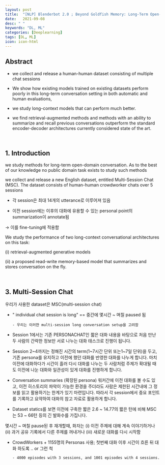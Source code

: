 ```yaml
---
layout: post
title:  "[NLP] Blenderbot 2.0 ; Beyond Goldfish Memory: Long-Term Open-Domain Conversation "
date:   2021-09-08
desc: " "
keywords: "DL, ML"
categories: [Deeplearning]
tags: [DL, ML]
icon: icon-html
---
```



## Abstract 

- we collect and release a human-human dataset consisting of multiple chat sessions

- We show how existing models trained on existing datasets perform poorly in this long-term conversation setting in both automatic and human evaluations, 

- we study long-context models that can perform much better.

- we find retrieval-augmented methods and methods with an ability to summarize and recall previous conversations outperform the standard encoder-decoder architectures currently considered state of the art.

<br>


## 1. Introduction 

we study methods for long-term open-domain conversation. As to the best of our knowledge no public domain task exists to study such methods

we collect and release a new English dataset, entitled Multi-Session Chat (MSC). The dataset consists of human-human crowdworker chats over 5 sessions

- 각 session은 최대 14개의 utterance로 이루어져 있음 

- 이전 session에는 이후의 대화에 유용할 수 있는 personal point의 summarization이 annotate됨 

→ 이를 fine-tuning에 적용함 


We study the performance of two long-context conversational architectures on this task: 

(i) retrieval-augmented generative models

(ii) a proposed read-write memory-based model that summarizes and stores conversation on the fly.


<br>


## 3. Multi-Session Chat 


우리가 사용한 dataset은 MSC(multi-session chat) 

- " individual chat session is long"  == 중간에 몇시간 ~ 며칠 paused 됨 

      - 우리는 이러한 multi-session long conversation setup을 고려함 


- Session 1에서는 기존 PERSONACHAT인 짧은 대화 내용을 바탕으로 처음 만난 두 사람의 간략한 정보만 서로 나누는 대화 태스크로 진행이 됩니다.
- Session 2~4까지는 정해진 시간의 term(1~7시간 단위 또는1~7일 단위)을 두고, 기존 persona를 유지하고 이전에 했던 대화를 반영한 대화를 나누게 합니다. 마치 이전에 대화하다가 시간이 흘러 다시 대화를 나누는 두 사람처럼 주제가 확대될 때도 이전에 나눈 대화와 일관성이 있게 대화를 진행하게 합니다.
- Conversation summaries (확장된 persona) 워커간에 이전 대화를 볼 수도 있고, 이전 히스토리의 파악이 가능한 환경을 주더라도 사람은 제한된 시간내에 그 정보를 읽고 활용하기는 한계가 있기 마련입니다. 따라서 각 session에서 중요 포인트를 기록하고 요약하여 대화의 참고 자료로 활용하게 합니다.
- Dataset statics를 보면 이전에 구축한 짧은 2.6 ~ 14.77의 짧은 턴에 비해 MSC는 53 ~ 66턴 등의 긴 발화수를 가집니다.

몇시간 ~ 며칠 pause된 후 재개할때, 화자는 (i) 이전 주제에 대해 계속 이야기하거나 (ii) 과거 공유 기록에서 다른 주제를 꺼내거나 (iii) 새로운 대화를 다시 시작함 

- CrowdWorkers + 1155명의 Personas 사용; 첫번째 대화 이후 시간이 흐른 뒤 대화 하도록 .. or 그런 척 

      - 4000 episodes with 3 sessions, and 1001 episodes with 4 sessions.



<br>
